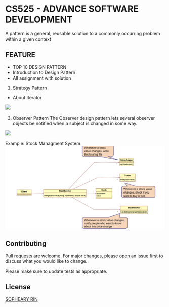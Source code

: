 # CS525 - ADVANCE SOFTWARE DEVELOPMENT

A pattern is a general, reusable solution to a commonly occurring problem
within a given context

## FEATURE
- TOP 10 DESIGN PATTERN
- Introduction to Design Pattern
- All assignment with solution

1. Strategy Pattern

+ About Iterator
<img src="https://media.geeksforgeeks.org/wp-content/uploads/20211221155606/javaforward-660x324.png">

3. Observer Pattern
The Observer design pattern lets several observer objects be notified when a subject is changed in some way. 
<img src="https://upload.wikimedia.org/wikipedia/commons/0/01/W3sDesign_Observer_Design_Pattern_UML.jpg">

Example: Stock Managment System
<img src="https://github.com/sophearyrin-dev/CS525-ASD/blob/observer/images/Screenshot%20at%20Feb%2024%2008-49-37.png">

## Contributing

Pull requests are welcome. For major changes, please open an issue first
to discuss what you would like to change.

Please make sure to update tests as appropriate.

## License

[SOPHEARY RIN](https://github.com/sophearyrin-dev)
